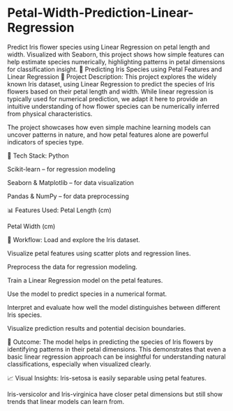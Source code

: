 # Petal-Width-Prediction-Linear-Regression
Predict Iris flower species using Linear Regression on petal length and width. Visualized with Seaborn, this project shows how simple features can help estimate species numerically, highlighting patterns in petal dimensions for classification insight.
🌸 Predicting Iris Species using Petal Features and Linear Regression
📝 Project Description:
This project explores the widely known Iris dataset, using Linear Regression to predict the species of Iris flowers based on their petal length and width. While linear regression is typically used for numerical prediction, we adapt it here to provide an intuitive understanding of how flower species can be numerically inferred from physical characteristics.

The project showcases how even simple machine learning models can uncover patterns in nature, and how petal features alone are powerful indicators of species type.

🧠 Tech Stack:
Python

Scikit-learn – for regression modeling

Seaborn & Matplotlib – for data visualization

Pandas & NumPy – for data preprocessing

📊 Features Used:
Petal Length (cm)

Petal Width (cm)

🔁 Workflow:
Load and explore the Iris dataset.

Visualize petal features using scatter plots and regression lines.

Preprocess the data for regression modeling.

Train a Linear Regression model on the petal features.

Use the model to predict species in a numerical format.

Interpret and evaluate how well the model distinguishes between different Iris species.

Visualize prediction results and potential decision boundaries.

🎯 Outcome:
The model helps in predicting the species of Iris flowers by identifying patterns in their petal dimensions. This demonstrates that even a basic linear regression approach can be insightful for understanding natural classifications, especially when visualized clearly.

📈 Visual Insights:
Iris-setosa is easily separable using petal features.

Iris-versicolor and Iris-virginica have closer petal dimensions but still show trends that linear models can learn from.

